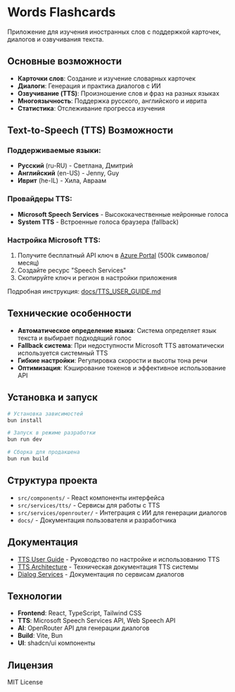 # Words Flashcards

Приложение для изучения иностранных слов с поддержкой карточек, диалогов и озвучивания текста.

## Основные возможности

- **Карточки слов**: Создание и изучение словарных карточек
- **Диалоги**: Генерация и практика диалогов с ИИ
- **Озвучивание (TTS)**: Произношение слов и фраз на разных языках
- **Многоязычность**: Поддержка русского, английского и иврита
- **Статистика**: Отслеживание прогресса изучения

## Text-to-Speech (TTS) Возможности

### Поддерживаемые языки:
- **Русский** (ru-RU) - Светлана, Дмитрий
- **Английский** (en-US) - Jenny, Guy  
- **Иврит** (he-IL) - Хила, Авраам

### Провайдеры TTS:
- **Microsoft Speech Services** - Высококачественные нейронные голоса
- **System TTS** - Встроенные голоса браузера (fallback)

### Настройка Microsoft TTS:
1. Получите бесплатный API ключ в [Azure Portal](https://portal.azure.com) (500k символов/месяц)
2. Создайте ресурс "Speech Services"
3. Скопируйте ключ и регион в настройки приложения

Подробная инструкция: [docs/TTS_USER_GUIDE.md](docs/TTS_USER_GUIDE.md)

## Технические особенности

- **Автоматическое определение языка**: Система определяет язык текста и выбирает подходящий голос
- **Fallback система**: При недоступности Microsoft TTS автоматически используется системный TTS
- **Гибкие настройки**: Регулировка скорости и высоты тона речи
- **Оптимизация**: Кэширование токенов и эффективное использование API

## Установка и запуск

```bash
# Установка зависимостей
bun install

# Запуск в режиме разработки
bun run dev

# Сборка для продакшена
bun run build
```

## Структура проекта

- `src/components/` - React компоненты интерфейса
- `src/services/tts/` - Сервисы для работы с TTS
- `src/services/openrouter/` - Интеграция с ИИ для генерации диалогов
- `docs/` - Документация пользователя и разработчика

## Документация

- [TTS User Guide](docs/TTS_USER_GUIDE.md) - Руководство по настройке и использованию TTS
- [TTS Architecture](docs/TTS_ARCHITECTURE.md) - Техническая документация TTS системы
- [Dialog Services](docs/DIALOG_SERVICES_README.md) - Документация по сервисам диалогов

## Технологии

- **Frontend**: React, TypeScript, Tailwind CSS
- **TTS**: Microsoft Speech Services API, Web Speech API
- **AI**: OpenRouter API для генерации диалогов
- **Build**: Vite, Bun
- **UI**: shadcn/ui компоненты

## Лицензия

MIT License
